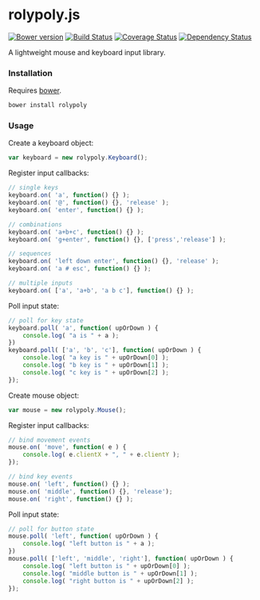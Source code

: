 # rolypoly.js

[![Bower version](https://badge.fury.io/bo/rolypoly.svg)](http://badge.fury.io/bo/rolypoly) [![Build Status](https://travis-ci.org/kbirk/rolypoly.svg?branch=master)](https://travis-ci.org/kbirk/rolypoly) [![Coverage Status](https://coveralls.io/repos/kbirk/rolypoly/badge.svg)](https://coveralls.io/r/kbirk/rolypoly) [![Dependency Status](https://david-dm.org/kbirk/rolypoly.svg)](https://david-dm.org/kbirk/rolypoly)

A lightweight mouse and keyboard input library.

### Installation

Requires [bower](http://bower.io/).

```bash
bower install rolypoly
```

### Usage

Create a keyboard object:

```javascript
var keyboard = new rolypoly.Keyboard();
```

Register input callbacks:

```javascript
// single keys
keyboard.on( 'a', function() {} );
keyboard.on( '@', function() {}, 'release' );
keyboard.on( 'enter', function() {} );

// combinations
keyboard.on( 'a+b+c', function() {} );
keyboard.on( 'g+enter', function() {}, ['press','release'] );

// sequences
keyboard.on( 'left down enter', function() {}, 'release' );
keyboard.on( 'a # esc', function() {} );

// multiple inputs
keyboard.on( ['a', 'a+b', 'a b c'], function() {} );
```

Poll input state:

```javascript
// poll for key state
keyboard.poll( 'a', function( upOrDown ) {
    console.log( "a is " + a );
})
keyboard.poll( ['a', 'b', 'c'], function( upOrDown ) {
    console.log( "a key is " + upOrDown[0] );
    console.log( "b key is " + upOrDown[1] );
    console.log( "c key is " + upOrDown[2] );
});
```

Create mouse object:

```javascript
var mouse = new rolypoly.Mouse();
```

Register input callbacks:

```javascript
// bind movement events
mouse.on( 'move', function( e ) {
    console.log( e.clientX + ", " + e.clientY );
});

// bind key events
mouse.on( 'left', function() {} );
mouse.on( 'middle', function() {}, 'release');
mouse.on( 'right', function() {} );
```

Poll input state:

```javascript
// poll for button state
mouse.poll( 'left', function( upOrDown ) {
    console.log( "left button is " + a );
})
mouse.poll( ['left', 'middle', 'right'], function( upOrDown ) {
    console.log( "left button is " + upOrDown[0] );
    console.log( "middle button is " + upOrDown[1] );
    console.log( "right button is " + upOrDown[2] );
});
```
